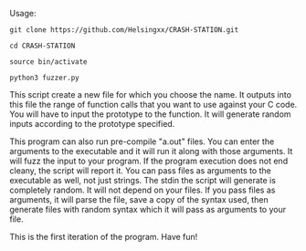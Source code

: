 Usage:

	git clone https://github.com/Helsingxx/CRASH-STATION.git

	cd CRASH-STATION

	source bin/activate

	python3 fuzzer.py

This script create a new file for which you choose the name. It outputs into this file the range of function calls that you
want to use against your C code. You will have to input the prototype to the function. It will generate random inputs according
to the prototype specified.

This program can also run pre-compile "a.out" files. You can enter the arguments to the executable and it will run it along with those
arguments.
It will fuzz the input to your program. If the program execution does not end cleany, the script will report it.
You can pass files as arguments to the executable as well, not just strings.
The stdin the script will generate is completely random. It will not depend on your files.
If you pass files as arguments, it will parse the file, save a copy of the syntax used, then generate files with random syntax which
it will pass as arguments to your file.

This is the first iteration of the program. Have fun!
